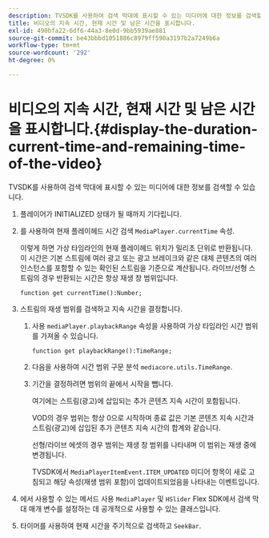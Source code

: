 ```yaml
---
description: TVSDK를 사용하여 검색 막대에 표시할 수 있는 미디어에 대한 정보를 검색할 수 있습니다.
title: 비디오의 지속 시간, 현재 시간 및 남은 시간을 표시합니다.
exl-id: 490bfa22-6df6-44a3-8e0d-9bb5939ae881
source-git-commit: be43bbbd1051886c8979ff590a3197b2a7249b6a
workflow-type: tm+mt
source-wordcount: '292'
ht-degree: 0%

---
```


# 비디오의 지속 시간, 현재 시간 및 남은 시간을 표시합니다.{#display-the-duration-current-time-and-remaining-time-of-the-video}

TVSDK를 사용하여 검색 막대에 표시할 수 있는 미디어에 대한 정보를 검색할 수 있습니다.

1. 플레이어가 INITIALIZED 상태가 될 때까지 기다립니다.
1. 를 사용하여 현재 플레이헤드 시간 검색 `MediaPlayer.currentTime` 속성.

   이렇게 하면 가상 타임라인의 현재 플레이헤드 위치가 밀리초 단위로 반환됩니다. 이 시간은 기본 스트림에 여러 광고 또는 광고 브레이크와 같은 대체 콘텐츠의 여러 인스턴스를 포함할 수 있는 확인된 스트림을 기준으로 계산됩니다. 라이브/선형 스트림의 경우 반환되는 시간은 항상 재생 창 범위입니다.

   ```
   function get currentTime():Number;
   ```

1. 스트림의 재생 범위를 검색하고 지속 시간을 결정합니다.
   1. 사용 `mediaPlayer.playbackRange` 속성을 사용하여 가상 타임라인 시간 범위를 가져올 수 있습니다.

      ```
      function get playbackRange():TimeRange;
      ```

   1. 다음을 사용하여 시간 범위 구문 분석 `mediacore.utils.TimeRange`.
   1. 기간을 결정하려면 범위의 끝에서 시작을 뺍니다.

      여기에는 스트림(광고)에 삽입되는 추가 콘텐츠 지속 시간이 포함됩니다.

      VOD의 경우 범위는 항상 0으로 시작하며 종료 값은 기본 콘텐츠 지속 시간과 스트림(광고)에 삽입된 추가 콘텐츠 지속 시간의 합계와 같습니다.

      선형/라이브 에셋의 경우 범위는 재생 창 범위를 나타내며 이 범위는 재생 중에 변경됩니다.

      TVSDK에서 `MediaPlayerItemEvent.ITEM_UPDATED` 미디어 항목이 새로 고침되고 해당 속성(재생 범위 포함)이 업데이트되었음을 나타내는 이벤트입니다.

1. 에서 사용할 수 있는 메서드 사용 `MediaPlayer` 및 `HSlider` Flex SDK에서 검색 막대 매개 변수를 설정하는 데 공개적으로 사용할 수 있는 클래스입니다.

1. 타이머를 사용하여 현재 시간을 주기적으로 검색하고 `SeekBar`.
